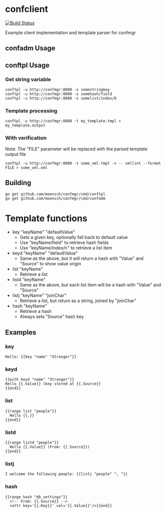 # confclient

[![Build Status](https://travis-ci.org/moensch/confclient.svg?branch=master)](https://travis-ci.org/moensch/confclient)

Example client implementation and template parser for confmgr

## confadm Usage

## conftpl Usage

### Get string variable
```
conftpl -u http://confmgr:8080 -s somestringkey
conftpl -u http://confmgr:8080 -s somehash/field
conftpl -u http://confmgr:8080 -s somelist/index/0
```

### Template processing
```
conftpl -u http://confmgr:8080 -t my_template.tmpl > my_template.output
```

### With verification

Note: The "FILE" parameter will be replaced with the parsed template output file

```
conftpl -u http://confmgr:8080 -t some_xml.tmpl -v -- xmllint --format FILE > some_xml.xml
```

## Building

```
go get github.com/moensch/confmgr/cmd/conftpl
go get github.com/moensch/confmgr/cmd/confadm
```

# Template functions

* key "keyName" "defaultValue"
  * Gets a given key, optionally fall back to default value
  * Use "keyName/field" to retrieve hash fields
  * Use "keyName/index/n" to retrieve a list item
* keyd "keyName" "defaultValue"
  * Same as the above, but it will return a hash with "Value" and "Source" to show value origin
* list "keyName"
  * Retrieve a list
* listd "keyName"
  * Same as the above, but each list item will be a hash with "Value" and "Source"
* listj "keyName" "joinChar"
  * Retrieve a list, but return as a string, joined by "joinChar"
* hash "keyName"
  * Retrieve a hash
  * Always sets "Source" hash key


## Examples

### key

```
Hello: {{key "name" "Stranger"}}
```

### keyd

```
{{with keyd "name" "Stranger"}}
Hello {{.Value}} (key stored at {{.Source}}
{{end}}
```

### list

```
{{range list "people"}}
  Hello {{.}}
{{end}}
```

### listd

```
{{range listd "people"}}
  Hello {{.Value}} (From: {{.Source}})
{{end}}
```

### listj

```
I welcome the following people: {{listj "people" ", "}}
```

### hash

```
{{range hash "db_settings"}}
  <!-- From: {{.Source}} -->
  <attr key='{{.Key}}' val='{{.Value}}'/>{{end}}
```
